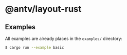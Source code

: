# @antv/layout-rust

## Examples

All examples are already places in the `examples/` directory:

```bash
$ cargo run --example basic
```
